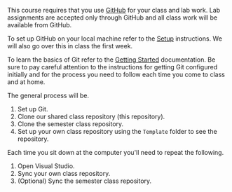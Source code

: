 This course requires that you use [GitHub](https://github.com) for your class and lab work. Lab assignments are accepted only through GitHub and all class work will be available from GitHub. 

To set up GitHub on your local machine refer to the [Setup](setup/readme.md) instructions. We will also go over this in class the first week.

To learn the basics of Git refer to the [Getting Started](getting-started/readme.md) documentation. Be sure to pay careful attention to the instructions for getting Git configured initially and for the process you need to follow each time you come to class and at home. 

The general process will be.

1. Set up Git.
2. Clone our shared class repository (this repository).
3. Clone the semester class repository.
4. Set up your own class repository using the `Template` folder to see the repository.

Each time you sit down at the computer you'll need to repeat the following.

1. Open Visual Studio.
2. Sync your own class repository.
3. (Optional) Sync the semester class repository.
